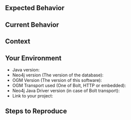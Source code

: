 <!-- ================================================================= -->
<!-- Please note that GitHub issues are only meant for bug reports/feature requests. -->
<!-- If you have questions on how to use the Neo4j OGM, please ask on -->
<!-- StackOverflow: http://stackoverflow.com/questions/tagged/neo4j-ogm instead of -->
<!-- creating an issue here. -->
<!-- ================================================================= -->

<!--- Provide a general summary of the issue in the Title above -->

## Expected Behavior
<!--- If you're describing a bug, tell us what should happen -->
<!--- If you're suggesting a change/improvement, tell us how it should work -->

## Current Behavior
<!--- If describing a bug, tell us what happens instead of the expected behavior -->
<!--- If suggesting a change/improvement, explain the difference from current behavior -->

## Context
<!--- How has this issue affected you? What are you trying to accomplish? -->
<!--- Providing context helps us come up with a solution that is most useful in the real world -->

## Your Environment
<!--- Include as many relevant details about the environment you experienced the bug in. -->
- Java version:
- Neo4j version (The version of the database):
- OGM Version (The version of this software):
- OGM Transport used (One of Bolt, HTTP or embedded):
- Neo4j Java Driver version (in case of Bolt transport):
- Link to your project:

<!--- If you can't link your project, a `pom.xml` or `build.gradle` answers a lot of those questions for us. -->
<!--- Please share your domain classes (everything `@NodeEntity` or `@RelationshipEntity`) that are involved in the bug if possible. -->

## Steps to Reproduce
<!--- Provide a link to a live example, or an unambiguous set of steps to -->
<!--- reproduce this bug. Include code to reproduce, if relevant -->
<!-- Additionally, include (as appropriate) log-files, stacktraces, and other debug output. -->
<!-- There are templates to help reproducing issues here : https://github.com/neo4j-examples/neo4j-sdn-ogm-issue-report-template. -->

